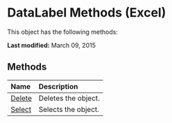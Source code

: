 
# DataLabel Methods (Excel)
This object has the following methods:

 **Last modified:** March 09, 2015


## Methods



|**Name**|**Description**|
|:-----|:-----|
| [Delete](edf4ef78-c29f-6a8c-484b-36c286c46344.md)|Deletes the object.|
| [Select](0e3e0020-12d1-d150-bd52-991dadebeb64.md)|Selects the object.|
